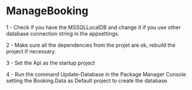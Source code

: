 # ManageBooking

1 - Check if you have the MSSQLLocalDB and change it if you use other database connection string in the appsettings.

2 - Make sure all the dependencies from the projet are ok, rebuild the project if necessary.

3 - Set the Api as the startup project

4 - Run the command Update-Database in the Package Manager Console setting the Booking.Data as Default project to create the database.

